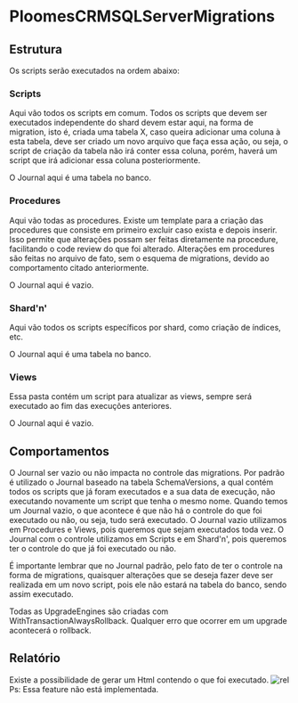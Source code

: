 # PloomesCRMSQLServerMigrations
 
## Estrutura

Os scripts serão executados na ordem abaixo:

### Scripts
Aqui vão todos os scripts em comum.
Todos os scripts que devem ser executados independente do shard devem estar aqui, na forma de migration, isto é, criada uma tabela X, caso queira adicionar uma coluna à esta tabela, deve ser criado um novo arquivo que faça essa ação, ou seja, o script de criação da tabela não irá conter essa coluna, porém, haverá um script que irá adicionar essa coluna posteriormente.

O Journal aqui é uma tabela no banco.

### Procedures
Aqui vão todas as procedures. 
Existe um template para a criação das procedures que consiste em primeiro excluir caso exista e depois inserir. Isso permite que alterações possam ser feitas diretamente na procedure, facilitando o code review do que foi alterado.
Alterações em procedures são feitas no arquivo de fato, sem o esquema de migrations, devido ao comportamento citado anteriormente.

O Journal aqui é vazio.


### Shard'n'
Aqui vão todos os scripts específicos por shard, como criação de índices, etc.

O Journal aqui é uma tabela no banco.

### Views
Essa pasta contém um script para atualizar as views, sempre será executado ao fim das execuções anteriores.

O Journal aqui é vazio.

## Comportamentos
O Journal ser vazio ou não impacta no controle das migrations. Por padrão é utilizado o Journal baseado na tabela SchemaVersions, a qual contém todos os scripts que já foram executados e a sua data de execução, não executando novamente um script que tenha o mesmo nome.
Quando temos um Journal vazio, o que acontece é que não há o controle do que foi executado ou não, ou seja, tudo será executado.
O Journal vazio utilizamos em Procedures e Views, pois queremos que sejam executados toda vez.
O Journal com o controle utilizamos em Scripts e em Shard'n', pois queremos ter o controle do que já foi executado ou não.

É importante lembrar que no Journal padrão, pelo fato de ter o controle na forma de migrations, quaisquer alterações que se deseja fazer deve ser realizada em um novo script, pois ele não estará na tabela do banco, sendo assim executado.

Todas as UpgradeEngines são criadas com WithTransactionAlwaysRollback.
Qualquer erro que ocorrer em um upgrade acontecerá o rollback.

## Relatório
Existe a possibilidade de gerar um Html contendo o que foi executado.
![rel](https://user-images.githubusercontent.com/42729316/175650384-cd7c24bf-4e27-4803-bcca-00587ab3253d.png)
Ps: Essa feature não está implementada.
